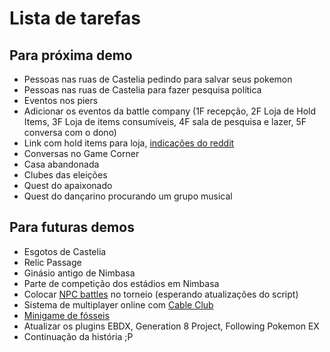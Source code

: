 # Lista de tarefas

## Para próxima demo

* Pessoas nas ruas de Castelia pedindo para salvar seus pokemon
* Pessoas nas ruas de Castelia para fazer pesquisa política
* Eventos nos piers
* Adicionar os eventos da battle company (1F recepção, 2F Loja de Hold Items, 3F Loja de items consumíveis, 4F sala de pesquisa e lazer, 5F conversa com o dono)
* Link com hold items para loja, [indicações do reddit](https://www.reddit.com/r/pokemon/comments/qir4ob/what_are_the_best_nonconsumable_held_items_for/?utm_medium=android_app&utm_source=share)
* Conversas no Game Corner
* Casa abandonada
* Clubes das eleições
* Quest do apaixonado
* Quest do dançarino procurando um grupo musical

## Para futuras demos

* Esgotos de Castelia
* Relic Passage
* Ginásio antigo de Nimbasa
* Parte de competição dos estádios em Nimbasa
* Colocar [NPC battles](https://reliccastle.com/resources/321/) no torneio (esperando atualizações do script)
* Sistema de multiplayer online com [Cable Club](https://reliccastle.com/resources/640/)
* [Minigame de fósseis](https://essentialsdocs.fandom.com/wiki/Mining_mini-game)
* Atualizar os plugins EBDX, Generation 8 Project, Following Pokemon EX
* Continuação da história ;P
